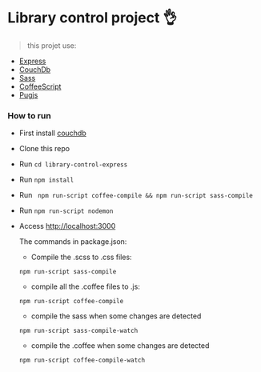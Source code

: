 # Library control project :ok_hand:
  > this projet use:

  - [Express](http://expressjs.com/pt-br/)
  - [CouchDb](http://couchdb.apache.org/)
  - [Sass](https://sass-lang.com/)
  - [CoffeeScript](https://coffeescript.org/)
  - [Pugjs](https://pugjs.org/api/getting-started.html)

### How to run

- First install [couchdb](http://couchdb.apache.org/#download)
- Clone this repo
- Run ``` cd library-control-express ```
- Run ``` npm install ```
- Run ``` npm run-script coffee-compile && npm run-script sass-compile```
- Run ``` npm run-script nodemon ```
- Access [http://localhost:3000](http://localhost:3000)

  The commands in package.json:

  - Compile the .scss to .css files:
  ```
  npm run-script sass-compile
  ```

  - compile all the .coffee files to .js:
  ```
  npm run-script coffee-compile
  ```

  - compile the sass when some changes are detected
  ```
  npm run-script sass-compile-watch
  ```

  - compile the .coffee when some changes are detected
  ```
  npm run-script coffee-compile-watch
  ```
